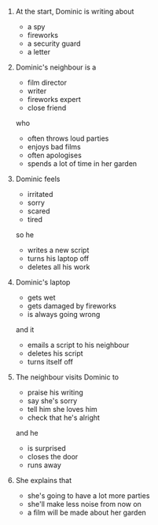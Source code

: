---
---

1. At the start, Dominic is writing about

   * a spy
   * fireworks
   * a security guard
   * a letter

2. Dominic's neighbour is a

   * film director
   * writer
   * fireworks expert
   * close friend

   who

   * often throws loud parties
   * enjoys bad films
   * often apologises
   * spends a lot of time in her garden

3. Dominic feels

   * irritated
   * sorry
   * scared
   * tired

   so he

   * writes a new script
   * turns his laptop off
   * deletes all his work

4. Dominic's laptop

   * gets wet
   * gets damaged by fireworks
   * is always going wrong

   and it

   * emails a script to his neighbour
   * deletes his script
   * turns itself off

5. The neighbour visits Dominic to

   * praise his writing
   * say she's sorry
   * tell him she loves him
   * check that he's alright

   and he

   * is surprised
   * closes the door
   * runs away

6. She explains that

   * she's going to have a lot more parties
   * she'll make less noise from now on
   * a film will be made about her garden
